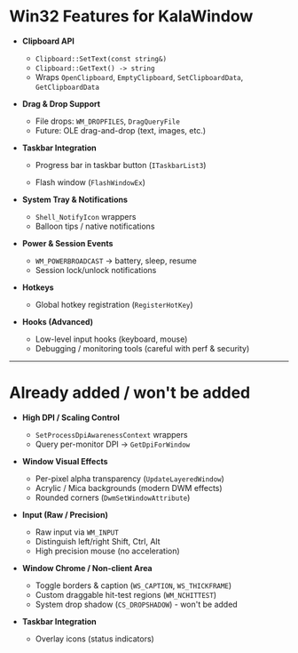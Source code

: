 # Win32 Features for KalaWindow

- **Clipboard API**  
  - `Clipboard::SetText(const string&)`  
  - `Clipboard::GetText() -> string`  
  - Wraps `OpenClipboard`, `EmptyClipboard`, `SetClipboardData`, `GetClipboardData`

- **Drag & Drop Support**  
  - File drops: `WM_DROPFILES`, `DragQueryFile`  
  - Future: OLE drag-and-drop (text, images, etc.)

- **Taskbar Integration**  
  - Progress bar in taskbar button (`ITaskbarList3`)  

  - Flash window (`FlashWindowEx`)  

- **System Tray & Notifications**  
  - `Shell_NotifyIcon` wrappers  
  - Balloon tips / native notifications  

- **Power & Session Events**  
  - `WM_POWERBROADCAST` → battery, sleep, resume  
  - Session lock/unlock notifications  

- **Hotkeys**  
  - Global hotkey registration (`RegisterHotKey`)  

- **Hooks (Advanced)**  
  - Low-level input hooks (keyboard, mouse)  
  - Debugging / monitoring tools (careful with perf & security)

---

# Already added / won't be added

- **High DPI / Scaling Control**  
  - `SetProcessDpiAwarenessContext` wrappers  
  - Query per-monitor DPI → `GetDpiForWindow`  

- **Window Visual Effects**  
  - Per-pixel alpha transparency (`UpdateLayeredWindow`)  
  - Acrylic / Mica backgrounds (modern DWM effects)  
  - Rounded corners (`DwmSetWindowAttribute`)  
  
- **Input (Raw / Precision)**  
  - Raw input via `WM_INPUT`  
  - Distinguish left/right Shift, Ctrl, Alt  
  - High precision mouse (no acceleration)  
  
- **Window Chrome / Non-client Area**  
  - Toggle borders & caption (`WS_CAPTION`, `WS_THICKFRAME`)  
  - Custom draggable hit-test regions (`WM_NCHITTEST`)  
  - System drop shadow (`CS_DROPSHADOW`) - won't be added
  
 - **Taskbar Integration**  
    - Overlay icons (status indicators)  
